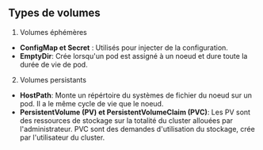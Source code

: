 ## Types de volumes

1. Volumes éphémères

- **ConfigMap et Secret** : Utilisés pour injecter de la configuration.
- **EmptyDir**:  Crée lorsqu'un pod est assigné à un noeud et dure toute la durée de vie de pod.

2. Volumes persistants

- **HostPath**: Monte un répértoire du systèmes de fichier du noeud sur un pod. Il a le même cycle de vie que le noeud.
- **PersistentVolume (PV) et PersistentVolumeClaim (PVC)**: Les PV sont des ressources de stockage sur la totalité du cluster allouées par l'administrateur. PVC sont des demandes d'utilisation du stockage, crée par l'utilisateur du cluster.
